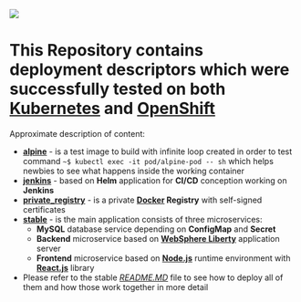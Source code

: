 ![](https://labs.consol.de/assets/images/Kubernetes-OpenShift-Logo.png)

# This Repository contains deployment descriptors which were successfully tested on both [Kubernetes](https://github.com/kubernetes/kubernetes) and [OpenShift](https://github.com/openshift)

Approximate description of content:

* [**alpine**](https://github.com/zbogdan7/research-openshift/tree/master/alpine) - is a test image to build with infinite loop created in order to test command `~$ kubectl exec -it pod/alpine-pod -- sh` which helps newbies to see what happens inside the working container
* [**jenkins**](https://github.com/zbogdan7/research-openshift/tree/master/jenkins) - based on **Helm** application for **CI/CD** conception working on **Jenkins**
* [**private_registry**](https://github.com/zbogdan7/research-openshift/tree/master/private_registry) - is a private **[Docker](https://github.com/docker) Registry** with self-signed certificates
* [**stable**](https://github.com/zbogdan7/research-openshift/tree/master/stable) - is the main application consists of three microservices:
  * **MySQL** database service depending on **ConfigMap** and **Secret**
  * **Backend** microservice based on [**WebSphere Liberty**](https://www.ibm.com/cloud/websphere-liberty) application server
  * **Frontend** microservice based on [**Node.js**](https://github.com/nodejs) runtime environment with [**React.js**](https://github.com/facebook/react) library
* Please refer to the stable [_README.MD_](https://github.com/zbogdan7/research-openshift/blob/master/stable/README.MD) file to see how to deploy all of them and how those work together in more detail
